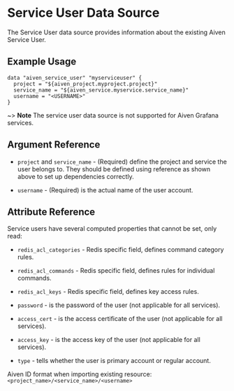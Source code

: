 # Service User Data Source

The Service User data source provides information about the existing Aiven Service User.

## Example Usage

```hcl
data "aiven_service_user" "myserviceuser" {
  project = "${aiven_project.myproject.project}"
  service_name = "${aiven_service.myservice.service_name}"
  username = "<USERNAME>"
}
```

~> **Note** The service user data source is not supported for Aiven Grafana services.

## Argument Reference

* `project` and `service_name` - (Required) define the project and service the user belongs to. They should be defined
  using reference as shown above to set up dependencies correctly.

* `username` - (Required) is the actual name of the user account.

## Attribute Reference

Service users have several computed properties that cannot be set, only read:

* `redis_acl_categories` - Redis specific field, defines command category rules.

* `redis_acl_commands` - Redis specific field, defines rules for individual commands.

* `redis_acl_keys` - Redis specific field, defines key access rules.

* `password` - is the password of the user (not applicable for all services).

* `access_cert` - is the access certificate of the user (not applicable for all services).

* `access_key` - is the access key of the user (not applicable for all services).

* `type` - tells whether the user is primary account or regular account.

Aiven ID format when importing existing resource: `<project_name>/<service_name>/<username>`
